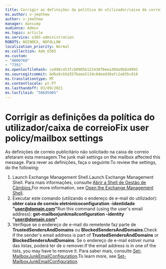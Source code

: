 ```yaml
---
title: Corrigir as definições da política do utilizador/caixa de correio
ms.author: v-jmathew
author: v-jmathew
manager: dansimp
audience: Admin
ms.topic: article
ms.service: o365-administration
ROBOTS: NOINDEX, NOFOLLOW
localization_priority: Normal
ms.collection: Adm_O365
ms.custom:
- "9000760"
- "7391"
ms.openlocfilehash: ca998c453fcb0905b122436f0eea384a9b8a9992
ms.sourcegitcommit: bd6a9cb5d357baee5134c0dea430afc2a035c810
ms.translationtype: MT
ms.contentlocale: pt-PT
ms.lasthandoff: 03/09/2021
ms.locfileid: "50695905"
---
```

# <a name="fix-user-policymailbox-settings"></a><span data-ttu-id="ff7c9-102">Corrigir as definições da política do utilizador/caixa de correio</span><span class="sxs-lookup"><span data-stu-id="ff7c9-102">Fix user policy/mailbox settings</span></span>

<span data-ttu-id="ff7c9-103">As definições de correio publicitário não solicitado na caixa de correio afetaram esta mensagem.</span><span class="sxs-lookup"><span data-stu-id="ff7c9-103">The junk mail settings on the mailbox affected this message.</span></span> <span data-ttu-id="ff7c9-104">Para rever as definições, faça o seguinte:</span><span class="sxs-lookup"><span data-stu-id="ff7c9-104">To review the settings, do the following:</span></span>

1. <span data-ttu-id="ff7c9-105">Launch Exchange Management Shell.</span><span class="sxs-lookup"><span data-stu-id="ff7c9-105">Launch Exchange Management Shell.</span></span> <span data-ttu-id="ff7c9-106">Para mais informações, consulte [Abrir a Shell de Gestão de Câmbios.](https://go.microsoft.com/fwlink/?linkid=2101432)</span><span class="sxs-lookup"><span data-stu-id="ff7c9-106">For more information, see [Open the Exchange Management Shell](https://go.microsoft.com/fwlink/?linkid=2101432).</span></span>
2. <span data-ttu-id="ff7c9-107">Executar este comando (utilizando o endereço de e-mail do utilizador):  **obter caixa de correio eletrónicoconfiguration -identidade "user@domain.com"**</span><span class="sxs-lookup"><span data-stu-id="ff7c9-107">Run this command (using the user's email address):  **get-mailboxjunkmailconfiguration -identity "user@domain.com"**</span></span>
3. <span data-ttu-id="ff7c9-108">Verifique se o endereço de e-mail do remetente faz parte de **TrustedSendersAndDomains** ou **BlockedSendersAndDomains**.</span><span class="sxs-lookup"><span data-stu-id="ff7c9-108">Check if the sender's email address is part of **TrustedSendersAndDomains** or **BlockedSendersAndDomains**.</span></span> <span data-ttu-id="ff7c9-109">Se o endereço de e-mail estiver numa das listas, poderá ter de o remover.</span><span class="sxs-lookup"><span data-stu-id="ff7c9-109">If the email address is in one of the lists, you may have to remove it.</span></span> <span data-ttu-id="ff7c9-110">Para saber mais, consulte [Set-MailboxJunkEmailConfiguration](https://go.microsoft.com/fwlink/?linkid=2101047).</span><span class="sxs-lookup"><span data-stu-id="ff7c9-110">To learn more, see [Set-MailboxJunkEmailConfiguration](https://go.microsoft.com/fwlink/?linkid=2101047).</span></span>
